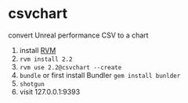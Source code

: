 # csvchart
convert Unreal performance CSV to a chart

1. install [RVM](https://rvm.io/)
2. `rvm install 2.2`
3. `rvm use 2.2@csvchart --create`
4. `bundle` or first install Bundler `gem install bunlder`
5. `shotgun`
6. visit 127.0.0.1:9393
